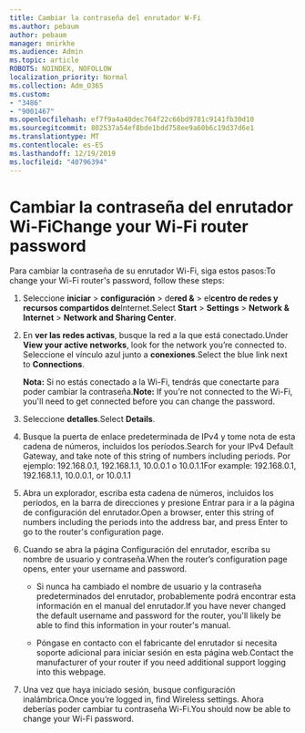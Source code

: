 ```yaml
---
title: Cambiar la contraseña del enrutador W-Fi
ms.author: pebaum
author: pebaum
manager: mnirkhe
ms.audience: Admin
ms.topic: article
ROBOTS: NOINDEX, NOFOLLOW
localization_priority: Normal
ms.collection: Adm_O365
ms.custom:
- "3486"
- "9001467"
ms.openlocfilehash: ef7f9a4a40dec764f22c66bd9781c9141fb30d10
ms.sourcegitcommit: 802537a54ef8bde1bdd758ee9a60b6c19d37d6e1
ms.translationtype: MT
ms.contentlocale: es-ES
ms.lasthandoff: 12/19/2019
ms.locfileid: "40796394"
---
```

# <a name="change-your-wi-fi-router-password"></a><span data-ttu-id="5f346-102">Cambiar la contraseña del enrutador Wi-Fi</span><span class="sxs-lookup"><span data-stu-id="5f346-102">Change your Wi-Fi router password</span></span>

<span data-ttu-id="5f346-103">Para cambiar la contraseña de su enrutador Wi-Fi, siga estos pasos:</span><span class="sxs-lookup"><span data-stu-id="5f346-103">To change your Wi-Fi router's password, follow these steps:</span></span>

1. <span data-ttu-id="5f346-104">Seleccione **iniciar** > **configuración** > de**red &** > el**centro de redes y recursos compartidos de**Internet.</span><span class="sxs-lookup"><span data-stu-id="5f346-104">Select **Start** > **Settings** > **Network & Internet** > **Network and Sharing Center**.</span></span>

2. <span data-ttu-id="5f346-105">En **ver las redes activas**, busque la red a la que está conectado.</span><span class="sxs-lookup"><span data-stu-id="5f346-105">Under **View your active networks**, look for the network you’re connected to.</span></span> <span data-ttu-id="5f346-106">Seleccione el vínculo azul junto a **conexiones**.</span><span class="sxs-lookup"><span data-stu-id="5f346-106">Select the blue link next to **Connections**.</span></span><br>

   <span data-ttu-id="5f346-107">**Nota:** Si no estás conectado a la Wi-Fi, tendrás que conectarte para poder cambiar la contraseña.</span><span class="sxs-lookup"><span data-stu-id="5f346-107">**Note:** If you're not connected to the Wi-Fi, you'll need to get connected before you can change the password.</span></span>

3. <span data-ttu-id="5f346-108">Seleccione **detalles**.</span><span class="sxs-lookup"><span data-stu-id="5f346-108">Select **Details**.</span></span>

4. <span data-ttu-id="5f346-109">Busque la puerta de enlace predeterminada de IPv4 y tome nota de esta cadena de números, incluidos los períodos.</span><span class="sxs-lookup"><span data-stu-id="5f346-109">Search for your IPv4 Default Gateway, and take note of this string of numbers including periods.</span></span> <span data-ttu-id="5f346-110">Por ejemplo: 192.168.0.1, 192.168.1.1, 10.0.0.1 o 10.0.1.1</span><span class="sxs-lookup"><span data-stu-id="5f346-110">For example: 192.168.0.1, 192.168.1.1, 10.0.0.1, or 10.0.1.1</span></span>

5. <span data-ttu-id="5f346-111">Abra un explorador, escriba esta cadena de números, incluidos los períodos, en la barra de direcciones y presione Entrar para ir a la página de configuración del enrutador.</span><span class="sxs-lookup"><span data-stu-id="5f346-111">Open a browser, enter this string of numbers including the periods into the address bar, and press Enter to go to the router's configuration page.</span></span>

6. <span data-ttu-id="5f346-112">Cuando se abra la página Configuración del enrutador, escriba su nombre de usuario y contraseña.</span><span class="sxs-lookup"><span data-stu-id="5f346-112">When the router’s configuration page opens, enter your username and password.</span></span><br>
   - <span data-ttu-id="5f346-113">Si nunca ha cambiado el nombre de usuario y la contraseña predeterminados del enrutador, probablemente podrá encontrar esta información en el manual del enrutador.</span><span class="sxs-lookup"><span data-stu-id="5f346-113">If you have never changed the default username and password for the router, you'll likely be able to find this information in your router's manual.</span></span>

   - <span data-ttu-id="5f346-114">Póngase en contacto con el fabricante del enrutador si necesita soporte adicional para iniciar sesión en esta página web.</span><span class="sxs-lookup"><span data-stu-id="5f346-114">Contact the manufacturer of your router if you need additional support logging into this webpage.</span></span>

7. <span data-ttu-id="5f346-115">Una vez que haya iniciado sesión, busque configuración inalámbrica.</span><span class="sxs-lookup"><span data-stu-id="5f346-115">Once you’re logged in, find Wireless settings.</span></span> <span data-ttu-id="5f346-116">Ahora deberías poder cambiar tu contraseña Wi-Fi.</span><span class="sxs-lookup"><span data-stu-id="5f346-116">You should now be able to change your Wi-Fi password.</span></span>
